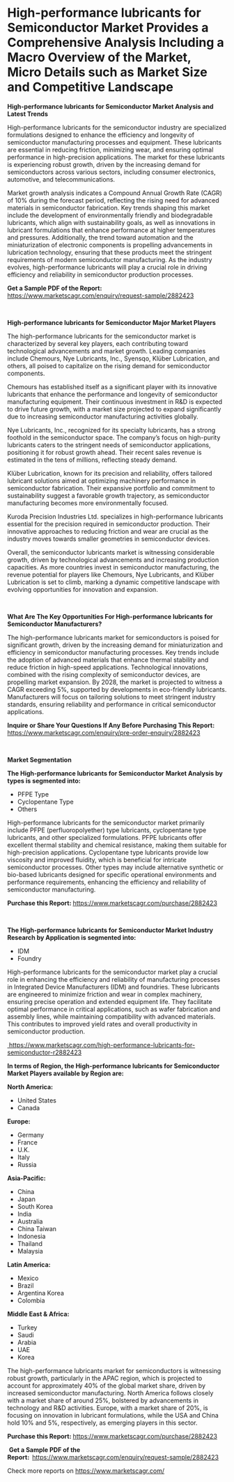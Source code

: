 <p><h1>High-performance lubricants for Semiconductor Market Provides a Comprehensive Analysis Including a Macro Overview of the Market, Micro Details such as Market Size and Competitive Landscape</h1></p><p><strong>High-performance lubricants for Semiconductor Market Analysis and Latest Trends</strong></p>
<p><p>High-performance lubricants for the semiconductor industry are specialized formulations designed to enhance the efficiency and longevity of semiconductor manufacturing processes and equipment. These lubricants are essential in reducing friction, minimizing wear, and ensuring optimal performance in high-precision applications. The market for these lubricants is experiencing robust growth, driven by the increasing demand for semiconductors across various sectors, including consumer electronics, automotive, and telecommunications.</p><p>Market growth analysis indicates a Compound Annual Growth Rate (CAGR) of 10% during the forecast period, reflecting the rising need for advanced materials in semiconductor fabrication. Key trends shaping this market include the development of environmentally friendly and biodegradable lubricants, which align with sustainability goals, as well as innovations in lubricant formulations that enhance performance at higher temperatures and pressures. Additionally, the trend toward automation and the miniaturization of electronic components is propelling advancements in lubrication technology, ensuring that these products meet the stringent requirements of modern semiconductor manufacturing. As the industry evolves, high-performance lubricants will play a crucial role in driving efficiency and reliability in semiconductor production processes.</p></p>
<p><strong>Get a Sample PDF of the Report:&nbsp;</strong> <a href="https://www.marketscagr.com/enquiry/request-sample/2882423?utm_campaign=2946&utm_medium=2&utm_source=Github&utm_content=ia&utm_term=13032025&utm_id=high-performance-lubricants-for-semiconductor">https://www.marketscagr.com/enquiry/request-sample/2882423</a></p>
<p>&nbsp;</p>
<p><strong>High-performance lubricants for Semiconductor Major Market Players</strong></p>
<p><p>The high-performance lubricants for the semiconductor market is characterized by several key players, each contributing toward technological advancements and market growth. Leading companies include Chemours, Nye Lubricants, Inc., Syensqo, Klüber Lubrication, and others, all poised to capitalize on the rising demand for semiconductor components.</p><p>Chemours has established itself as a significant player with its innovative lubricants that enhance the performance and longevity of semiconductor manufacturing equipment. Their continuous investment in R&D is expected to drive future growth, with a market size projected to expand significantly due to increasing semiconductor manufacturing activities globally.</p><p>Nye Lubricants, Inc., recognized for its specialty lubricants, has a strong foothold in the semiconductor space. The company’s focus on high-purity lubricants caters to the stringent needs of semiconductor applications, positioning it for robust growth ahead. Their recent sales revenue is estimated in the tens of millions, reflecting steady demand.</p><p>Klüber Lubrication, known for its precision and reliability, offers tailored lubricant solutions aimed at optimizing machinery performance in semiconductor fabrication. Their expansive portfolio and commitment to sustainability suggest a favorable growth trajectory, as semiconductor manufacturing becomes more environmentally focused.</p><p>Kuroda Precision Industries Ltd. specializes in high-performance lubricants essential for the precision required in semiconductor production. Their innovative approaches to reducing friction and wear are crucial as the industry moves towards smaller geometries in semiconductor devices.</p><p>Overall, the semiconductor lubricants market is witnessing considerable growth, driven by technological advancements and increasing production capacities. As more countries invest in semiconductor manufacturing, the revenue potential for players like Chemours, Nye Lubricants, and Klüber Lubrication is set to climb, marking a dynamic competitive landscape with evolving opportunities for innovation and expansion.</p></p>
<p>&nbsp;</p>
<p><strong>What Are The Key Opportunities For High-performance lubricants for Semiconductor Manufacturers?</strong></p>
<p><p>The high-performance lubricants market for semiconductors is poised for significant growth, driven by the increasing demand for miniaturization and efficiency in semiconductor manufacturing processes. Key trends include the adoption of advanced materials that enhance thermal stability and reduce friction in high-speed applications. Technological innovations, combined with the rising complexity of semiconductor devices, are propelling market expansion. By 2028, the market is projected to witness a CAGR exceeding 5%, supported by developments in eco-friendly lubricants. Manufacturers will focus on tailoring solutions to meet stringent industry standards, ensuring reliability and performance in critical semiconductor applications.</p></p>
<p><strong>Inquire or Share Your Questions If Any Before Purchasing This Report:</strong> <a href="https://www.marketscagr.com/enquiry/pre-order-enquiry/2882423?utm_campaign=2946&utm_medium=2&utm_source=Github&utm_content=ia&utm_term=13032025&utm_id=high-performance-lubricants-for-semiconductor">https://www.marketscagr.com/enquiry/pre-order-enquiry/2882423</a></p>
<p>&nbsp;</p>
<p><strong>Market Segmentation</strong></p>
<p><strong>The High-performance lubricants for Semiconductor Market Analysis by types is segmented into:</strong></p>
<p><ul><li>PFPE Type</li><li>Cyclopentane Type</li><li>Others</li></ul></p>
<p><p>High-performance lubricants for the semiconductor market primarily include PFPE (perfluoropolyether) type lubricants, cyclopentane type lubricants, and other specialized formulations. PFPE lubricants offer excellent thermal stability and chemical resistance, making them suitable for high-precision applications. Cyclopentane type lubricants provide low viscosity and improved fluidity, which is beneficial for intricate semiconductor processes. Other types may include alternative synthetic or bio-based lubricants designed for specific operational environments and performance requirements, enhancing the efficiency and reliability of semiconductor manufacturing.</p></p>
<p><strong>Purchase this Report:&nbsp;</strong><a href="https://www.marketscagr.com/purchase/2882423?utm_campaign=2946&utm_medium=2&utm_source=Github&utm_content=ia&utm_term=13032025&utm_id=high-performance-lubricants-for-semiconductor">https://www.marketscagr.com/purchase/2882423</a></p>
<p>&nbsp;</p>
<p><strong>The High-performance lubricants for Semiconductor Market Industry Research by Application is segmented into:</strong></p>
<p><ul><li>IDM</li><li>Foundry</li></ul></p>
<p><p>High-performance lubricants for the semiconductor market play a crucial role in enhancing the efficiency and reliability of manufacturing processes in Integrated Device Manufacturers (IDM) and foundries. These lubricants are engineered to minimize friction and wear in complex machinery, ensuring precise operation and extended equipment life. They facilitate optimal performance in critical applications, such as wafer fabrication and assembly lines, while maintaining compatibility with advanced materials. This contributes to improved yield rates and overall productivity in semiconductor production.</p></p>
<p><a href="https://www.marketscagr.com/high-performance-lubricants-for-semiconductor-r2882423?utm_campaign=2946&utm_medium=2&utm_source=Github&utm_content=ia&utm_term=13032025&utm_id=high-performance-lubricants-for-semiconductor">&nbsp;https://www.marketscagr.com/high-performance-lubricants-for-semiconductor-r2882423</a></p>
<p><strong>In terms of Region, the High-performance lubricants for Semiconductor Market Players available by Region are:</strong></p>
<p>
    <p> <strong> North America: </strong>
        <ul>
            <li>United States</li>
            <li>Canada</li>
        </ul>
        </p> 
    <p> <strong> Europe: </strong>
        <ul>
            <li>Germany</li>
            <li>France</li>
            <li>U.K.</li>
            <li>Italy</li>
            <li>Russia</li>
        </ul>
        </p> 
    <p> <strong> Asia-Pacific: </strong>
        <ul>
            <li>China</li>
            <li>Japan</li>
            <li>South Korea</li>
            <li>India</li>
            <li>Australia</li>
            <li>China Taiwan</li>
            <li>Indonesia</li>
            <li>Thailand</li>
            <li>Malaysia</li>
        </ul>
        </p> 
    <p> <strong> Latin America: </strong>
        <ul>
            <li>Mexico</li>
            <li>Brazil</li>
            <li>Argentina Korea</li>
            <li>Colombia</li>
        </ul>
        </p> 
    <p> <strong> Middle East & Africa: </strong>
        <ul>
            <li>Turkey</li>
            <li>Saudi</li>
            <li>Arabia</li>
            <li>UAE</li>
            <li>Korea</li>
        </ul>
    </p>
    </p>
<p><p>The high-performance lubricants market for semiconductors is witnessing robust growth, particularly in the APAC region, which is projected to account for approximately 40% of the global market share, driven by increased semiconductor manufacturing. North America follows closely with a market share of around 25%, bolstered by advancements in technology and R&D activities. Europe, with a market share of 20%, is focusing on innovation in lubricant formulations, while the USA and China hold 10% and 5%, respectively, as emerging players in this sector.</p></p>
<p><strong>Purchase this Report: </strong><a href="https://www.marketscagr.com/purchase/2882423?utm_campaign=2946&utm_medium=2&utm_source=Github&utm_content=ia&utm_term=13032025&utm_id=high-performance-lubricants-for-semiconductor">https://www.marketscagr.com/purchase/2882423</a></p>
<p>&nbsp;<strong>Get a Sample PDF of the Report:&nbsp;&nbsp;</strong><a href="https://www.marketscagr.com/enquiry/request-sample/2882423?utm_campaign=2946&utm_medium=2&utm_source=Github&utm_content=ia&utm_term=13032025&utm_id=high-performance-lubricants-for-semiconductor">https://www.marketscagr.com/enquiry/request-sample/2882423</a></p>
<p><strong></strong></p>
<p>Check more reports on <a href="https://www.marketscagr.com/?utm_campaign=2946&utm_medium=2&utm_source=Github&utm_content=ia&utm_term=13032025&utm_id=high-performance-lubricants-for-semiconductor">https://www.marketscagr.com/</a></p>